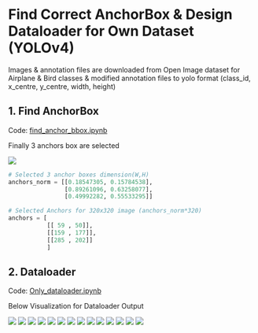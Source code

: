 # Find Correct AnchorBox & Design Dataloader for Own Dataset (YOLOv4)
Images & annotation files are downloaded from Open Image dataset for Airplane & Bird classes & modified annotation files to yolo format (class_id, x_centre, y_centre, width, height)

## 1. Find AnchorBox 
Code: [find_anchor_bbox.ipynb](./find_anchor_bbox.ipynb)

Finally 3 anchors box are selected

![](img/anchor_box.png)

```python
# Selected 3 anchor boxes dimension(W,H)
anchors_norm = [[0.18547305, 0.15784538],
                [0.89261096, 0.63258077],
                [0.49992282, 0.55533295]]

# Selected Anchors for 320x320 image (anchors_norm*320)
anchors = [
           [[ 59 , 50]],
           [[159 , 177]],
           [[285 , 202]]
           ]
```

## 2. Dataloader 
Code: [Only_dataloader.ipynb](./Only_dataloader.ipynb)

Below Visualization for Dataloader Output 

![](img/dataloader1.png)
![](img/dataloader2.png)
![](img/dataloader3.png)
![](img/dataloader4.png)
![](img/dataloader5.png)
![](img/dataloader6.png)
![](img/dataloader7.png)
![](img/dataloader8.png)
![](img/dataloader9.png)
![](img/dataloader10.png)
![](img/dataloader11.png)
![](img/dataloader12.png)
![](img/dataloader13.png)
![](img/dataloader14.png)

